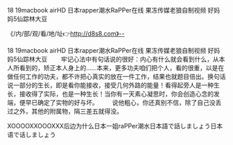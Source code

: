 18 19macbook airHD
日本rapper潮水RaPPer在线
果冻传媒老狼自制视频
好妈妈5仙踪林大豆


《/内/部/观/看/地/址👉http://d8s8.com》--

18 19macbook airHD
日本rapper潮水RaPPer在线
果冻传媒老狼自制视频
好妈妈5仙踪林大豆
　　牢记心法中有句话说的很好：内心有什么就会看到什么，从本人所看到的，矫正本人身上的……本来，更多功夫咱们把个人，看的很重，以是在做任何工作的功夫，都不许把心真实的放在一件工作，结果也就题目倍出。换句话说一部分的生长，即是看你能接收，接受几何外路的能量！看得起旁人是一种生长，接收得了实际，也是一种生长！当你有一天素心凝思时，你会创造心念的发端，便早已确定了实物的好与坏。
　　说他粗心，你还真别不信，除了自己没丢过之外，其他的附属物，隔三差五就得没。





XOOOOXXOOOXXX后边为什么日本一姐raPPer潮水日本語で話しましょう日本语で话しましょう
